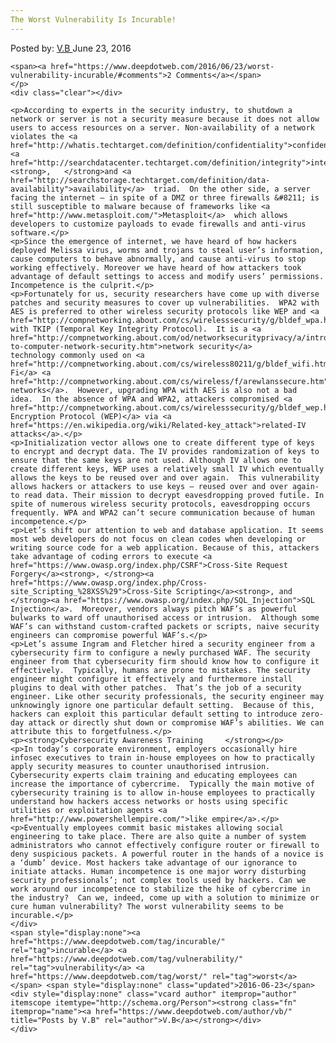 ```yaml
---
The Worst Vulnerability Is Incurable!
---
```

<article class="post-listing post-14567 post type-post status-publish format-standard has-post-thumbnail hentry  tag-incurable tag-vulnerability tag-worst">
    <div class="post-inner">
        <span>Posted by: <a href="https://www.deepdotweb.com/author/vb/" title="">V.B </a></span>
    <span>June 23, 2016</span>
    
    <span><a href="https://www.deepdotweb.com/2016/06/23/worst-vulnerability-incurable/#comments">2 Comments</a></span>
    </p>
    <div class="clear"></div>
    
    <p>According to experts in the security industry, to shutdown a network or server is not a security measure because it does not allow users to access resources on a server. Non-availability of a network violates the <a href="http://whatis.techtarget.com/definition/confidentiality">confidentiality</a>, <a href="http://searchdatacenter.techtarget.com/definition/integrity">integrity</a><strong>,   </strong>and <a href="http://searchstorage.techtarget.com/definition/data-availability">availability</a>  triad.  On the other side, a server facing the internet – in spite of a DMZ or three firewalls &#8211; is still susceptible to malware because of frameworks like <a href="http://www.metasploit.com/">Metasploit</a>  which allows developers to customize payloads to evade firewalls and anti-virus software.</p>
    <p>Since the emergence of internet, we have heard of how hackers deployed Melissa virus, worms and trojans to steal user’s information, cause computers to behave abnormally, and cause anti-virus to stop working effectively. Moreover we have heard of how attackers took advantage of default settings to access and modify users’ permissions. Incompetence is the culprit.</p>
    <p>Fortunately for us, security researchers have come up with diverse patches and security measures to cover up vulnerabilities.  WPA2 with AES is preferred to other wireless security protocols like WEP and <a href="http://compnetworking.about.com/cs/wirelesssecurity/g/bldef_wpa.htm">WPA</a> with TKIP (Temporal Key Integrity Protocol).  It is a <a href="http://compnetworking.about.com/od/networksecurityprivacy/a/introduction-to-computer-network-security.htm">network security</a> technology commonly used on <a href="http://compnetworking.about.com/cs/wireless80211/g/bldef_wifi.htm">Wi-Fi</a> <a href="http://compnetworking.about.com/cs/wireless/f/arewlanssecure.htm">wireless networks</a>.  However, upgrading WPA with AES is also not a bad idea.  In the absence of WPA and WPA2, attackers compromised <a href="http://compnetworking.about.com/cs/wirelesssecurity/g/bldef_wep.htm">Wireless Encryption Protocol (WEP)</a> via <a href="https://en.wikipedia.org/wiki/Related-key_attack">related-IV attacks</a>.</p>
    <p>Initialization vector allows one to create different type of keys to encrypt and decrypt data. The IV provides randomization of keys to ensure that the same keys are not used. Although IV allows one to create different keys, WEP uses a relatively small IV which eventually allows the keys to be reused over and over again.  This vulnerability allows hackers or attackers to use keys – reused over and over again- to read data. Their mission to decrypt eavesdropping proved futile. In spite of numerous wireless security protocols, eavesdropping occurs frequently. WPA and WPA2 can’t secure communication because of human incompetence.</p>
    <p>Let’s shift our attention to web and database application. It seems most web developers do not focus on clean codes when developing or writing source code for a web application. Because of this, attackers take advantage of coding errors to execute <a href="https://www.owasp.org/index.php/CSRF">Cross-Site Request Forgery</a><strong>, </strong><a href="https://www.owasp.org/index.php/Cross-site_Scripting_%28XSS%29">Cross-Site Scripting</a><strong>, and </strong><a href="https://www.owasp.org/index.php/SQL_Injection">SQL Injection</a>.  Moreover, vendors always pitch WAF’s as powerful bulwarks to ward off unauthorised access or intrusion.  Although some WAF’s can withstand custom-crafted packets or scripts, naive security engineers can compromise powerful WAF’s.</p>
    <p>Let’s assume Ingram and Fletcher hired a security engineer from a cybersecurity firm to configure a newly purchased WAF. The security engineer from that cybersecurity firm should know how to configure it effectively.  Typically, humans are prone to mistakes. The security engineer might configure it effectively and furthermore install plugins to deal with other patches.  That’s the job of a security engineer. Like other security professionals, the security engineer may unknowingly ignore one particular default setting.  Because of this, hackers can exploit this particular default setting to introduce zero-day attack or directly shut down or compromise WAF’s abilities. We can attribute this to forgetfulness.</p>
    <p><strong>Cybersecurity Awareness Training     </strong></p>
    <p>In today’s corporate environment, employers occasionally hire infosec executives to train in-house employees on how to practically apply security measures to counter unauthorised intrusion. Cybersecurity experts claim training and educating employees can increase the importance of cybercrime.  Typically the main motive of cybersecurity training is to allow in-house employees to practically understand how hackers access networks or hosts using specific utilities or exploitation agents <a href="http://www.powershellempire.com/">like empire</a>.</p>
    <p>Eventually employees commit basic mistakes allowing social engineering to take place. There are also quite a number of system administrators who cannot effectively configure router or firewall to deny suspicious packets. A powerful router in the hands of a novice is a ‘dumb’ device. Most hackers take advantage of our ignorance to initiate attacks. Human incompetence is one major worry disturbing security professionals’; not complex tools used by hackers. Can we work around our incompetence to stabilize the hike of cybercrime in the industry?  Can we, indeed, come up with a solution to minimize or cure human vulnerability? The worst vulnerability seems to be incurable.</p>
    </div>
    <span style="display:none"><a href="https://www.deepdotweb.com/tag/incurable/" rel="tag">incurable</a> <a href="https://www.deepdotweb.com/tag/vulnerability/" rel="tag">vulnerability</a> <a href="https://www.deepdotweb.com/tag/worst/" rel="tag">worst</a></span> <span style="display:none" class="updated">2016-06-23</span>
    <div style="display:none" class="vcard author" itemprop="author" itemscope itemtype="http://schema.org/Person"><strong class="fn" itemprop="name"><a href="https://www.deepdotweb.com/author/vb/" title="Posts by V.B" rel="author">V.B</a></strong></div>
    </div>
</article>

